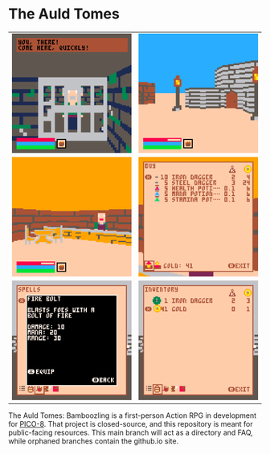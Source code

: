 # The Auld Tomes
| | |
|-|-|
|![screenshot_1](/gh_media/screenshot_1.png)|![screenshot_2](/gh_media/screenshot_2.png)|
|![screenshot_3](/gh_media/screenshot_3.png)|![screenshot_4](/gh_media/screenshot_4.png)|
|![screenshot_5](/gh_media/screenshot_5.png)|![screenshot_6](/gh_media/screenshot_6.png)|



The Auld Tomes: Bamboozling is a first-person Action RPG in development for [PICO-8](https://www.lexaloffle.com/pico-8.php). That project is closed-source, and this repository is meant for public-facing resources. This main branch will act as a directory and FAQ, while orphaned branches contain the github.io site.
